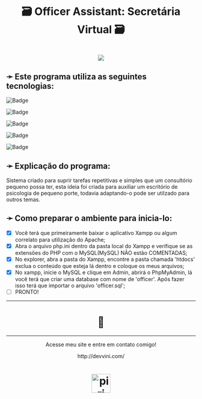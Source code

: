 <h1 align="center">🗃 Officer Assistant: Secretária Virtual 🗃</h1>

<h1 align="center"> <img src="https://img.shields.io/badge/Status-Em_Manuntenção_🚧-%23fcfc30?style=for-the-badge&logo=gear)"> </h1>

<h2>➛ Este programa utiliza as seguintes tecnologias:</h2>

![Badge](https://img.shields.io/badge/Linguagem_Principal-PHP-%237159c1?style=for-the-badge&logo=php)

![Badge](https://img.shields.io/badge/Banco-MySQL-%237159c1?style=for-the-badge&logo=mysql)

![Badge](https://img.shields.io/badge/Framework-Bootstrap-%237159c1?style=for-the-badge&logo=bootstrap)

![Badge](https://img.shields.io/badge/Estrutura-HTML-%237159c1?style=for-the-badge&logo=html5)

![Badge](https://img.shields.io/badge/Estilo-CSS-%237159c1?style=for-the-badge&logo=css3)

<h2>➛ Explicação do programa:</h2>
<p>
  Sistema criado para suprir tarefas repetitivas e simples que um consultório pequeno possa ter, esta ideia
  foi criada para auxiliar um escritório de psicologia de pequeno porte, todavia adaptando-o pode ser utilzado para outros temas.
</p>

<h2>➛ Como preparar o ambiente para inicia-lo:</h2>

  - [x] Você terá que primeiramente baixar o aplicativo Xampp ou algum correlato para utilização do Apache;
  - [x] Abra o arquivo php.ini dentro da pasta local do Xampp e verifique se as extensões do PHP com o MySQL(MySQL) NÃO estão COMENTADAS;
  - [x] No explorer, abra a pasta do Xampp, encontre a pasta chamada 'htdocs' exclua o conteúdo que esteja lá dentro e coloque os meus arquivos;
  - [x] No xampp, inicie o MySQL e clique em Admin, abrirá o PhpMyAdmin, lá você terá que criar uma database com nome de 'officer'. Após fazer isso terá que importar o arquivo 'officer.sql';
  - [ ] PRONTO!

<hr>
<h1 align="center"> 🚧 </h1>
<hr>
<p align="center">Acesse meu site e entre em contato comigo!</p>
<p align="center">http://devvini.com/</p>

<h1 align="center"><img alt="piri" title="Feito por VMG" src="https://devvini.com/media/logoAss.png" style="width:50px;"/></h1>
